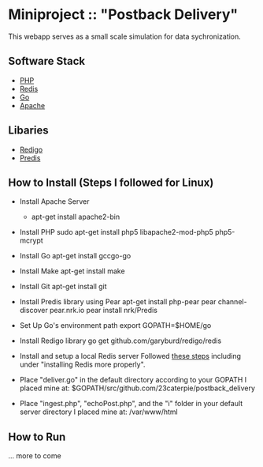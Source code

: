 Miniproject :: "Postback Delivery"
=================================

This webapp serves as a small scale simulation for data sychronization.

Software Stack
--------------

- [PHP](http://php.net/)
- [Redis](http://redis.io/)
- [Go](http://golang.org/)
- [Apache](https://httpd.apache.org/)

Libaries
--------

- [Redigo](https://github.com/garyburd/redigo/)
- [Predis](https://github.com/nrk/predis)

How to Install (Steps I followed for Linux)
--------------

- Install Apache Server
	- apt-get install apache2-bin
- Install PHP
sudo apt-get install php5 libapache2-mod-php5 php5-mcrypt
- Install Go
apt-get install gccgo-go
- Install Make
apt-get install make
- Install Git
apt-get install git
- Install Predis library using Pear
apt-get install php-pear
pear channel-discover pear.nrk.io
pear install nrk/Predis
- Set Up Go's environment path
export GOPATH=$HOME/go
- Install Redigo library
go get github.com/garyburd/redigo/redis
- Install and setup a local Redis server
Followed [these steps](http://redis.io/topics/quickstart) including under "installing Redis more properly".

- Place "deliver.go" in the default directory according to your GOPATH
I placed mine at: $GOPATH/src/github.com/23caterpie/postback_delivery

- Place "ingest.php", "echoPost.php", and the "i" folder in your default server directory
I placed mine at: /var/www/html


How to Run
----------

... more to come